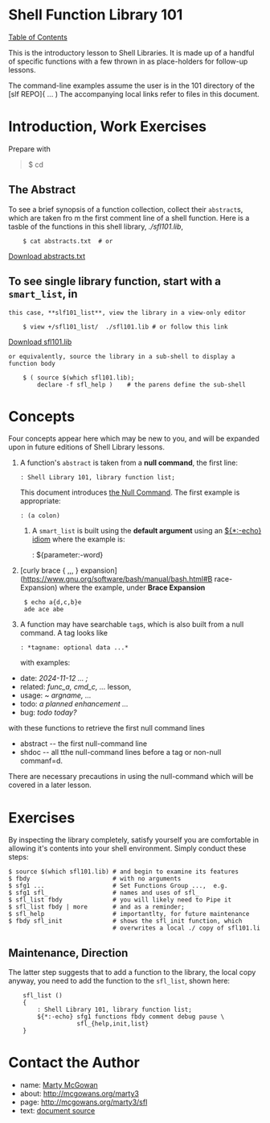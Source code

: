 

# Shell Function Library 101

[Table of Contents](../index.md)

This is the introductory lesson to Shell Libraries.  It is made up of
a handful of specific functions with a few thrown in as place-holders
for follow-up lessons.

The command-line examples assume the user is in the 101 directory of the [slf REPO]{ ... ) 
The accompanying local links refer to files in this document.

# Introduction,  Work Exercises

Prepare with

> $ cd 


## The Abstract 

To see a brief synopsis of a function collection, collect their ``abstract``s,
which are taken fro m the first comment line of a shell function.
Here is a tasble of the functions in this shell library, *./sfl101.lib*,

        $ cat abstracts.txt  # or

   <a href="./abstracts.txt" download="abstracts.txt">Download abstracts.txt</a>
   
## To see single library function, start with a ``smart_list``, in
    this case, **slf101_list**, view the library in a view-only editor

        $ view +/sfl101_list/  ./sfl101.lib # or follow this link
		
   <a href="./sfl101.lib" download="sfl101.lib">Download sfl101.lib</a>
   
    or equivalently, source the library in a sub-shell to display a function body

        $ ( source $(which sfl101.lib); 
            declare -f sfl_help )    # the parens define the sub-shell


# Concepts

Four concepts appear here which may be new to you, and will be
expanded upon in future editions of Shell Library lessons.

1. A function's ``abstract`` is taken from a **null command**,  the first line:

       : Shell Library 101, library function list;

    This document introduces [the Null Command](https://www.gnu.org/software/bash/manual/html_node/Bourne-Shell-Builtins.html).   The first example is appropriate:
	
       : (a colon)
	   
	   
   1. A ``smart_list`` is built using the **default argument** using an [${*:-echo} idiom](https://www.gnu.org/software/bash/manual/bash.html#Shell-Parameter-Expansion)   where the example is:

        : ${parameter:-word}
        
1. [curly brace { ,,, } expansion](https://www.gnu.org/software/bash/manual/bash.html#B
race-Expansion)  where the example, under **Brace Expansion**

        $ echo a{d,c,b}e
        ade ace abe

1. A function may have searchable ``tag``s,  which is also built from a null command.
   A tag looks like
   
       : *tagname: optional data ...*

      
   with examples:


+ date: *2024-11-12 ... ;*
+ related: *func_a, cmd_c, ...* lesson, 
+ usage:   *~ argname, ...*
+ todo:  *a planned enhancement ...*
+ bug:  *todo today?*

with these functions to retrieve the first null command lines

+ abstract -- the first null-command line
+ shdoc -- all tthe null-command lines before a tag or non-null commanf=d.

There are necessary precautions in using the null-command which will
be covered in a later lesson.

# Exercises

By inspecting the library completely, satisfy yourself you are
comfortable in allowing it's contents into your shell environment.
Simply conduct these steps:

	$ source $(which sfl101.lib) # and begin to examine its features
    $ fbdy                       # with no arguments
	$ sfg1 ...                   # Set Functions Group ...,  e.g.
	$ sfg1 sfl_                  # names and uses of sfl_
	$ sfl_list fbdy              # you will likely need to Pipe it
	$ sfl_list fbdy | more       # and as a reminder;
	$ sfl_help                   # importantlty, for future maintenance
	$ fbdy sfl_init              # shows the sfl_init function, which
		                         # overwrites a local ./ copy of sfl101.li

## Maintenance, Direction

The latter step suggests that to add a function to the library, the
local copy anyway, you need to add the function to the `sfl_list`,
shown here:

```
    sfl_list () 
    { 
        : Shell Library 101, library function list;
        ${*:-echo} sfg1 functions fbdy comment debug pause \
                   sfl_{help,init,list}
    }
```
# Contact the Author
        
+ name:  [Marty McGowan](mailto:martymcgowan@alum.mit.edu?subject=Subject%20Function%20Libraries)
+ about: http://mcgowans.org/marty3
+ page:  http://mcgowans.org/marty3/sfl
+ text: <a href="./index.md" download="index.md">document source</a>







